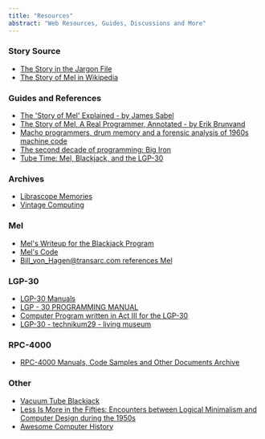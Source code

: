 ```yaml
---
title: "Resources"
abstract: "Web Resources, Guides, Discussions and More"
---
```


### Story Source

- [The Story in the Jargon File](http://www.catb.org/jargon/html/story-of-mel.html)
- [The Story of Mel in Wikipedia](https://en.wikipedia.org/wiki/The_Story_of_Mel)

### Guides and References

- [The 'Story of Mel' Explained - by James Sabel](https://jamesseibel.com/the-story-of-mel/)
- [The Story of Mel, A Real Programmer, Annotated - by Erik Brunvand](https://www.cs.utah.edu/~elb/folklore/mel-annotated/mel-annotated.html)
- [Macho programmers, drum memory and a forensic analysis of 1960s machine code](https://www.freecodecamp.org/news/macho-programmers-drum-memory-and-a-forensic-analysis-of-1960s-machine-code-6c5da6a40244/)
- [The second decade of programming: Big Iron](https://hackernoon.com/https-medium-com-it-explained-for-normal-people-big-iron-6aee4e32ed51)
- [Tube Time: Mel, Blackjack, and the LGP-30](http://tubetime.us/index.php/2014/06/14/mel-blackjack-and-the-lgp-30/)

### Archives

- [Librascope Memories](https://librascopememories.blogspot.com/)
- [Vintage Computing](http://www.e-basteln.de/computing/)

### Mel

- [Mel's Writeup for the Blackjack Program](http://bitsavers.trailing-edge.com/pdf/royalPrecision/RPC-4000/programWriteups/W1-01.0_Blackjack_Game.pdf)
- [Mel's Code](https://www.bemorehealthy.com/LGP-30Computer/The30.htm)
- [Bill_von_Hagen@transarc.com references Mel](http://foldoc.org/pub/misc/MelKaye.txt)

### LGP-30

- [LGP-30 Manuals](http://www.bitsavers.org/pdf/royalPrecision/LGP-30/)
- [LGP - 30 PROGRAMMING MANUAL](http://ed-thelen.org/comp-hist/lgp-30-man.html)
- [Computer Program written in Act III for the LGP-30](https://theworld.com/~reinhold/comp-hist/actiiisample.html)
- [LGP-30 - technikum29 - living museum](https://technikum29.de/en/computer/lgp30)

### RPC-4000

- [RPC-4000 Manuals, Code Samples and Other Documents Archive](http://www.bitsavers.org/pdf/royalPrecision/RPC-4000/)

### Other

- [Vacuum Tube Blackjack](https://twitter.com/ewbarnard/status/1034892590003482626?ref_src=twsrc%5Etfw)
- [Less Is More in the Fifties: Encounters between Logical Minimalism and Computer Design during the 1950s](https://hal.univ-lille.fr/hal-01345592v3/document)
- [Awesome Computer History](https://github.com/watson/awesome-computer-history)

<!-- TODO: Sort and Edit -->
<!--- Global resources --->
<!-- [ycombinator discussion]: https://news.ycombinator.com/item?id=20489273 -->
<!-- ### Online resources -->
<!-- - [YCombinator discussion] claiming that the hack was pefromed on the LGP-30 emulator -->
<!-- - A detailed attempt by David Nugent to [reconstruct] the hack, based on real rpc-4000 data -->
<!-- ### Discussions -->
<!-- - [YCombinator discussion] -->
<!-- ### Wikipedia -->
<!-- - [Royal McBee](https://en.wikipedia.org/wiki/Royal_Typewriter_Company#Computers) -->
<!-- - [Real Programmers Don't Use Pascal](https://en.wikipedia.org/wiki/Real_Programmers_Don%27t_Use_Pascal) -->
<!-- - [Librascope](https://en.wikipedia.org/wiki/Librascope) -->
<!-- - [The Old Clculator Museum](https://www.oldcalculatormuseum.com/index.html]) -->
